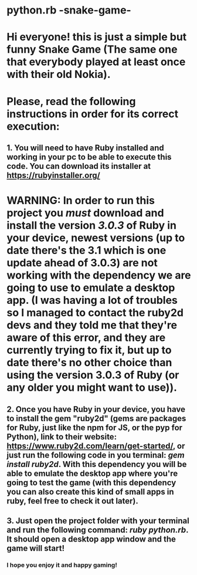 # python.rb -snake-game-

# Hi everyone! this is just a simple but funny Snake Game (The same one that everybody played at least once with their old Nokia).

# Please, read the following instructions in order for its correct execution:

## 1. You will need to have Ruby installed and working in your pc to be able to execute this code. You can download its installer at https://rubyinstaller.org/
# WARNING: In order to run this project you *must* download and install the version *3.0.3* of Ruby in your device, newest versions (up to date there's the 3.1 which is one update ahead of 3.0.3) are not working with the dependency we are going to use to emulate a desktop app. (I was having a lot of troubles so I managed to contact the ruby2d devs and they told me that they're aware of this error, and they are currently trying to fix it, but up to date there's no other choice than using the version 3.0.3 of Ruby (or any older you might want to use)).

## 2. Once you have Ruby in your device, you have to install the gem "ruby2d" (gems are packages for Ruby, just like the npm for JS, or the pyp for Python), link to their website: https://www.ruby2d.com/learn/get-started/, or just run the following code in you terminal: *gem install ruby2d*. With this dependency you will be able to emulate the desktop app where you're going to test the game (with this dependency you can also create this kind of small apps in ruby, feel free to check it out later).

## 3. Just open the project folder with your terminal and run the following command: *ruby python.rb*. It should open a desktop app window and the game will start! 

### I hope you enjoy it and happy gaming!
